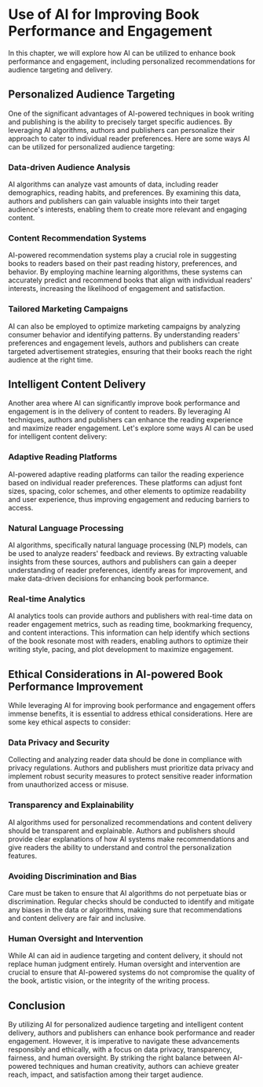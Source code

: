 Use of AI for Improving Book Performance and Engagement
================================================================

In this chapter, we will explore how AI can be utilized to enhance book performance and engagement, including personalized recommendations for audience targeting and delivery.

Personalized Audience Targeting
-------------------------------

One of the significant advantages of AI-powered techniques in book writing and publishing is the ability to precisely target specific audiences. By leveraging AI algorithms, authors and publishers can personalize their approach to cater to individual reader preferences. Here are some ways AI can be utilized for personalized audience targeting:

### Data-driven Audience Analysis

AI algorithms can analyze vast amounts of data, including reader demographics, reading habits, and preferences. By examining this data, authors and publishers can gain valuable insights into their target audience's interests, enabling them to create more relevant and engaging content.

### Content Recommendation Systems

AI-powered recommendation systems play a crucial role in suggesting books to readers based on their past reading history, preferences, and behavior. By employing machine learning algorithms, these systems can accurately predict and recommend books that align with individual readers' interests, increasing the likelihood of engagement and satisfaction.

### Tailored Marketing Campaigns

AI can also be employed to optimize marketing campaigns by analyzing consumer behavior and identifying patterns. By understanding readers' preferences and engagement levels, authors and publishers can create targeted advertisement strategies, ensuring that their books reach the right audience at the right time.

Intelligent Content Delivery
----------------------------

Another area where AI can significantly improve book performance and engagement is in the delivery of content to readers. By leveraging AI techniques, authors and publishers can enhance the reading experience and maximize reader engagement. Let's explore some ways AI can be used for intelligent content delivery:

### Adaptive Reading Platforms

AI-powered adaptive reading platforms can tailor the reading experience based on individual reader preferences. These platforms can adjust font sizes, spacing, color schemes, and other elements to optimize readability and user experience, thus improving engagement and reducing barriers to access.

### Natural Language Processing

AI algorithms, specifically natural language processing (NLP) models, can be used to analyze readers' feedback and reviews. By extracting valuable insights from these sources, authors and publishers can gain a deeper understanding of reader preferences, identify areas for improvement, and make data-driven decisions for enhancing book performance.

### Real-time Analytics

AI analytics tools can provide authors and publishers with real-time data on reader engagement metrics, such as reading time, bookmarking frequency, and content interactions. This information can help identify which sections of the book resonate most with readers, enabling authors to optimize their writing style, pacing, and plot development to maximize engagement.

Ethical Considerations in AI-powered Book Performance Improvement
-----------------------------------------------------------------

While leveraging AI for improving book performance and engagement offers immense benefits, it is essential to address ethical considerations. Here are some key ethical aspects to consider:

### Data Privacy and Security

Collecting and analyzing reader data should be done in compliance with privacy regulations. Authors and publishers must prioritize data privacy and implement robust security measures to protect sensitive reader information from unauthorized access or misuse.

### Transparency and Explainability

AI algorithms used for personalized recommendations and content delivery should be transparent and explainable. Authors and publishers should provide clear explanations of how AI systems make recommendations and give readers the ability to understand and control the personalization features.

### Avoiding Discrimination and Bias

Care must be taken to ensure that AI algorithms do not perpetuate bias or discrimination. Regular checks should be conducted to identify and mitigate any biases in the data or algorithms, making sure that recommendations and content delivery are fair and inclusive.

### Human Oversight and Intervention

While AI can aid in audience targeting and content delivery, it should not replace human judgment entirely. Human oversight and intervention are crucial to ensure that AI-powered systems do not compromise the quality of the book, artistic vision, or the integrity of the writing process.

Conclusion
----------

By utilizing AI for personalized audience targeting and intelligent content delivery, authors and publishers can enhance book performance and reader engagement. However, it is imperative to navigate these advancements responsibly and ethically, with a focus on data privacy, transparency, fairness, and human oversight. By striking the right balance between AI-powered techniques and human creativity, authors can achieve greater reach, impact, and satisfaction among their target audience.
